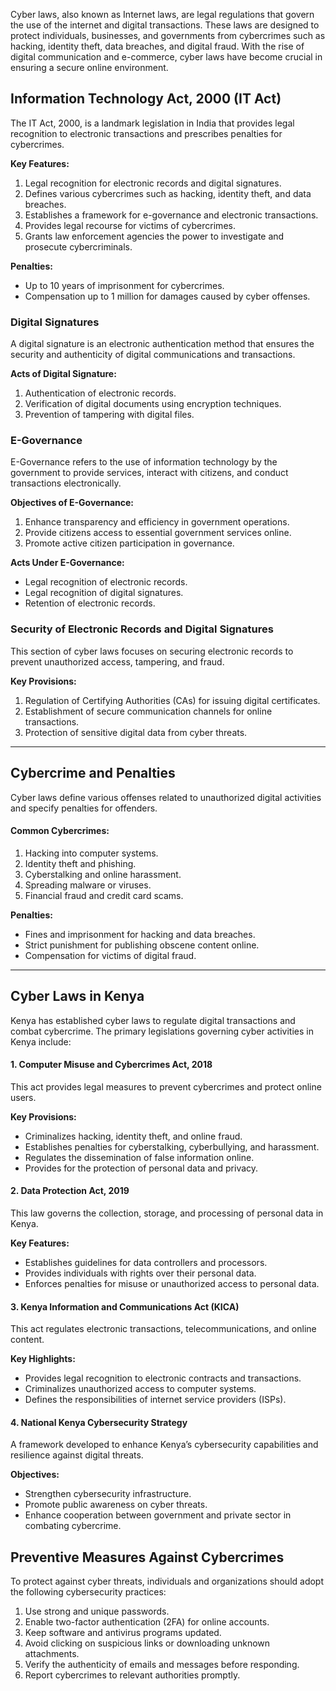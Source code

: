 
Cyber laws, also known as Internet laws, are legal regulations that govern the use of the internet and digital transactions. These laws are designed to protect individuals, businesses, and governments from cybercrimes such as hacking, identity theft, data breaches, and digital fraud. With the rise of digital communication and e-commerce, cyber laws have become crucial in ensuring a secure online environment.

## Information Technology Act, 2000 (IT Act)

The IT Act, 2000, is a landmark legislation in India that provides legal recognition to electronic transactions and prescribes penalties for cybercrimes.

**Key Features:**

1. Legal recognition for electronic records and digital signatures.
2. Defines various cybercrimes such as hacking, identity theft, and data breaches.
3. Establishes a framework for e-governance and electronic transactions.
4. Provides legal recourse for victims of cybercrimes.
5. Grants law enforcement agencies the power to investigate and prosecute cybercriminals.

**Penalties:**

- Up to 10 years of imprisonment for cybercrimes.
- Compensation up to 1 million for damages caused by cyber offenses.

### Digital Signatures

A digital signature is an electronic authentication method that ensures the security and authenticity of digital communications and transactions.

**Acts of Digital Signature:**

1. Authentication of electronic records.
2. Verification of digital documents using encryption techniques.
3. Prevention of tampering with digital files.

### E-Governance

E-Governance refers to the use of information technology by the government to provide services, interact with citizens, and conduct transactions electronically.

**Objectives of E-Governance:**

1. Enhance transparency and efficiency in government operations.
2. Provide citizens access to essential government services online.
3. Promote active citizen participation in governance.

**Acts Under E-Governance:**

- Legal recognition of electronic records.
- Legal recognition of digital signatures.
- Retention of electronic records.


### Security of Electronic Records and Digital Signatures

This section of cyber laws focuses on securing electronic records to prevent unauthorized access, tampering, and fraud.

**Key Provisions:**

1. Regulation of Certifying Authorities (CAs) for issuing digital certificates.
2. Establishment of secure communication channels for online transactions.
3. Protection of sensitive digital data from cyber threats.

---

## Cybercrime and Penalties

Cyber laws define various offenses related to unauthorized digital activities and specify penalties for offenders.

#### Common Cybercrimes:

1. Hacking into computer systems.
2. Identity theft and phishing.
3. Cyberstalking and online harassment.
4. Spreading malware or viruses.
5. Financial fraud and credit card scams.

**Penalties:**

- Fines and imprisonment for hacking and data breaches.
- Strict punishment for publishing obscene content online.
- Compensation for victims of digital fraud.

---

## Cyber Laws in Kenya

Kenya has established cyber laws to regulate digital transactions and combat cybercrime. The primary legislations governing cyber activities in Kenya include:

#### 1. Computer Misuse and Cybercrimes Act, 2018

This act provides legal measures to prevent cybercrimes and protect online users.

**Key Provisions:**

- Criminalizes hacking, identity theft, and online fraud.
- Establishes penalties for cyberstalking, cyberbullying, and harassment.
- Regulates the dissemination of false information online.
- Provides for the protection of personal data and privacy.

#### 2. Data Protection Act, 2019

This law governs the collection, storage, and processing of personal data in Kenya.

**Key Features:**

- Establishes guidelines for data controllers and processors.
- Provides individuals with rights over their personal data.
- Enforces penalties for misuse or unauthorized access to personal data.

#### 3. Kenya Information and Communications Act (KICA)

This act regulates electronic transactions, telecommunications, and online content.

**Key Highlights:**

- Provides legal recognition to electronic contracts and transactions.
- Criminalizes unauthorized access to computer systems.
- Defines the responsibilities of internet service providers (ISPs).

#### 4. National Kenya Cybersecurity Strategy

A framework developed to enhance Kenya’s cybersecurity capabilities and resilience against digital threats.

**Objectives:**

- Strengthen cybersecurity infrastructure.
- Promote public awareness on cyber threats.
- Enhance cooperation between government and private sector in combating cybercrime.

## Preventive Measures Against Cybercrimes

To protect against cyber threats, individuals and organizations should adopt the following cybersecurity practices:

1. Use strong and unique passwords.
2. Enable two-factor authentication (2FA) for online accounts.
3. Keep software and antivirus programs updated.
4. Avoid clicking on suspicious links or downloading unknown attachments.
5. Verify the authenticity of emails and messages before responding.
6. Report cybercrimes to relevant authorities promptly.


